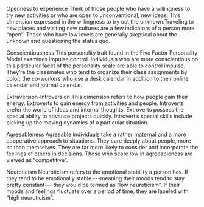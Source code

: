 
Openness to experience
Think of those people who have a willingness to try new activities or who are open to unconventional, new ideas. This dimension expressed in the willingness to try out the unknown.Traveling to new places and visiting new cultures are a few indicators of a person more “open”. Those who have low levels are generally skeptical about the unknown and questioning the status quo.

Conscientiousness
This personality trait found in the Five Factor Personality Model examines impulse control. Individuals who are more conscientious on this particular facet of the personality scale are able to control impulse. They’re the classmates who tend to organize their class assignments by color; the co-workers who use a desk calendar in addition to their online calendar and journal calendar.

Extraversion-Introversion
This dimension refers to how people gain their energy. Extroverts to gain energy from activities and people. Introverts prefer the world of ideas and internal thoughts. Extroverts possess the special ability to advance projects quickly. Introvert’s special skills include picking up the moving dynamics of a particular situation.

Agreeableness
Agreeable individuals take a rather maternal and a more cooperative approach to situations. They care deeply about people, more so than themselves. They are far more likely to consider and incorporate the feelings of others in decisions. Those who score low in agreeableness are viewed as “competitive”.

Neuroticism
Neuroticism refers to the emotional stability a person has. If they tend to be emotionally stable ---meaning their moods tend to stay pretty constant--- they would be termed as “low neuroticism”. If their moods and feelings fluctuate over a period of time, they are labeled with “high neuroticism”.



